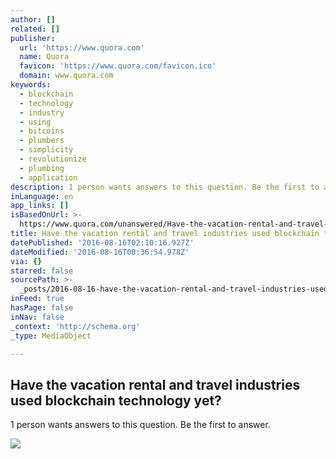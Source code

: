 ```yaml
---
author: []
related: []
publisher:
  url: 'https://www.quora.com'
  name: Quora
  favicon: 'https://www.quora.com/favicon.ico'
  domain: www.quora.com
keywords:
  - blockchain
  - technology
  - industry
  - using
  - bitcoins
  - plumbers
  - simplicity
  - revolutionize
  - plumbing
  - application
description: 1 person wants answers to this question. Be the first to answer.
inLanguage: en
app_links: []
isBasedOnUrl: >-
  https://www.quora.com/unanswered/Have-the-vacation-rental-and-travel-industries-used-blockchain-technology-yet
title: Have the vacation rental and travel industries used blockchain technology yet?
datePublished: '2016-08-16T02:10:16.927Z'
dateModified: '2016-08-16T00:36:54.978Z'
via: {}
starred: false
sourcePath: >-
  _posts/2016-08-16-have-the-vacation-rental-and-travel-industries-used-blockcha.md
inFeed: true
hasPage: false
inNav: false
_context: 'http://schema.org'
_type: MediaObject

---
```

<article style=""><h1>Have the vacation rental and travel industries used blockchain technology yet?</h1><p>1 person wants answers to this question. Be the first to answer.</p><img src="https://qph.ec.quoracdn.net/main-custom-t-1393740-600x315-tjtbwiqofezszbgbqrtunqerutuchpmn.jpeg" /></article>